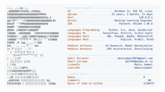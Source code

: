 <picture>
  <source srcset="https://raw.githubusercontent.com/mmazinjameel/mmazinjameel/main/dark_mode.svg?v=1740550439" media="(prefers-color-scheme: dark)">
  <img src="https://raw.githubusercontent.com/mmazinjameel/mmazinjameel/main/light_mode.svg?v=1740550439">
</picture>
